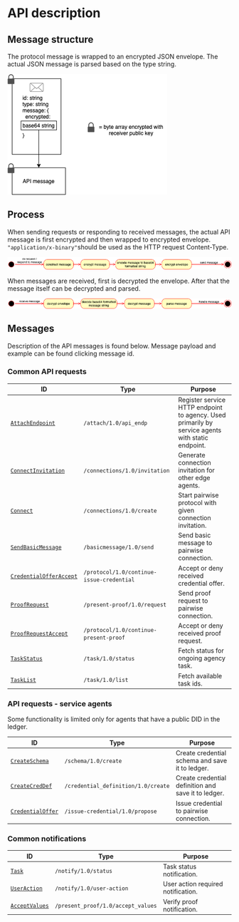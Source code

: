 # API description

## Message structure

The protocol message is wrapped to an encrypted JSON envelope. The actual JSON message is parsed based on the type string.

![Message structure](./protocol_message.png?raw=true 'Protocol message')

## Process

When sending requests or responding to received messages, the actual API message is first encrypted and then wrapped to encrypted envelope. `"application/x-binary"`should be used as the HTTP request Content-Type. 

![Send message](./send_message.png?raw=true 'Send message')

When messages are received, first is decrypted the envelope. After that the message itself can be decrypted and parsed.

![Receive message](./receive_message.png?raw=true 'Receive message')

## Messages

Description of the API messages is found below. Message payload and example can be found clicking message id.

### Common API requests

| ID                                                                       | Type                                      | Purpose                                                                                          |
| ------------------------------------------------------------------------ | ----------------------------------------- | ------------------------------------------------------------------------------------------------ |
| [`AttachEndpoint`](./docs/messages.md#register-edge-endpoint)            | `/attach/1.0/api_endp`                    | Register service HTTP endpoint to agency. Used primarily by service agents with static endpoint. |
| [`ConnectInvitation`](./docs/messages.md#generate-connection-invitation) | `/connections/1.0/invitation`             | Generate connection invitation for other edge agents.                                            |
| [`Connect`](./docs/messages.md#connect)                                  | `/connections/1.0/create`                 | Start pairwise protocol with given connection invitation.                                        |
| [`SendBasicMessage`](./docs/messages.md#basic-message)                   | `/basicmessage/1.0/send`                  | Send basic message to pairwise connection.                                                       |
| [`CredentialOfferAccept`](./docs/messages.md#continue-credential)        | `/protocol/1.0/continue-issue-credential` | Accept or deny received credential offer.                                                        |
| [`ProofRequest`](./docs/messages.md#request-proof)                       | `/present-proof/1.0/request`              | Send proof request to pairwise connection.                                                       |
| [`ProofRequestAccept`](./docs/messages.md#continue-proof)                | `/protocol/1.0/continue-present-proof`    | Accept or deny received proof request.                                                           |
| [`TaskStatus`](./docs/messages.md#query-task-status)                     | `/task/1.0/status`                        | Fetch status for ongoing agency task.                                                            |
| [`TaskList`](./docs/messages.md#list-available-tasks)                    | `/task/1.0/list`                          | Fetch available task ids.                                                                        |

### API requests - service agents

Some functionality is limited only for agents that have a public DID in the ledger.

| ID                                                                 | Type                                | Purpose                                             |
| ------------------------------------------------------------------ | ----------------------------------- | --------------------------------------------------- |
| [`CreateSchema`](./docs/messages.md#create-schema)                 | `/schema/1.0/create`                | Create credential schema and save it to ledger.     |
| [`CreateCredDef`](./docs/messages.md#create-credential-definition) | `/credential_definition/1.0/create` | Create credential definition and save it to ledger. |
| [`CredentialOffer`](./docs/messages.md#issue-credential)           | `/issue-credential/1.0/propose`     | Issue credential to pairwise connection.            |

### Common notifications

| ID                                                         | Type                               | Purpose                            |
| ---------------------------------------------------------- | ---------------------------------- | ---------------------------------- |
| [`Task`](./docs/messages.md#task-status)                   | `/notify/1.0/status`               | Task status notification.          |
| [`UserAction`](./docs/messages.md#user-action)             | `/notify/1.0/user-action`          | User action required notification. |
| [`AcceptValues`](./docs/messages.md#continue-verify-proof) | `/present_proof/1.0/accept_values` | Verify proof notification.         |


